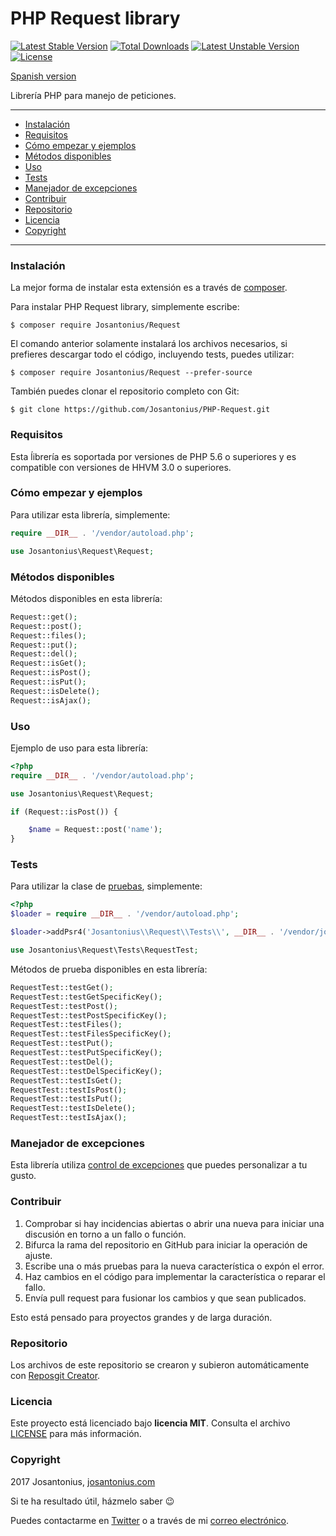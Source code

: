 # PHP Request library

[![Latest Stable Version](https://poser.pugx.org/josantonius/request/v/stable)](https://packagist.org/packages/josantonius/request) [![Total Downloads](https://poser.pugx.org/josantonius/request/downloads)](https://packagist.org/packages/josantonius/request) [![Latest Unstable Version](https://poser.pugx.org/josantonius/request/v/unstable)](https://packagist.org/packages/josantonius/request) [![License](https://poser.pugx.org/josantonius/request/license)](https://packagist.org/packages/josantonius/request)

[Spanish version](README-ES.md)

Librería PHP para manejo de peticiones.

---

- [Instalación](#instalación)
- [Requisitos](#requisitos)
- [Cómo empezar y ejemplos](#cómo-empezar-y-ejemplos)
- [Métodos disponibles](#métodos-disponibles)
- [Uso](#uso)
- [Tests](#tests)
- [Manejador de excepciones](#manejador-de-excepciones)
- [Contribuir](#contribuir)
- [Repositorio](#repositorio)
- [Licencia](#licencia)
- [Copyright](#copyright)

---

### Instalación 

La mejor forma de instalar esta extensión es a través de [composer](http://getcomposer.org/download/).

Para instalar PHP Request library, simplemente escribe:

    $ composer require Josantonius/Request

El comando anterior solamente instalará los archivos necesarios, si prefieres descargar todo el código, incluyendo tests, puedes utilizar:

    $ composer require Josantonius/Request --prefer-source

También puedes clonar el repositorio completo con Git:

	$ git clone https://github.com/Josantonius/PHP-Request.git

### Requisitos

Esta ĺibrería es soportada por versiones de PHP 5.6 o superiores y es compatible con versiones de HHVM 3.0 o superiores.

### Cómo empezar y ejemplos

Para utilizar esta librería, simplemente:

```php
require __DIR__ . '/vendor/autoload.php';

use Josantonius\Request\Request;
```
### Métodos disponibles

Métodos disponibles en esta librería:

```php
Request::get();
Request::post();
Request::files();
Request::put();
Request::del();
Request::isGet();
Request::isPost();
Request::isPut();
Request::isDelete();
Request::isAjax();
```
### Uso

Ejemplo de uso para esta librería:

```php
<?php
require __DIR__ . '/vendor/autoload.php';

use Josantonius\Request\Request;

if (Request::isPost()) {

    $name = Request::post('name');
}
```

### Tests 

Para utilizar la clase de [pruebas](tests), simplemente:

```php
<?php
$loader = require __DIR__ . '/vendor/autoload.php';

$loader->addPsr4('Josantonius\\Request\\Tests\\', __DIR__ . '/vendor/josantonius/request/tests');

use Josantonius\Request\Tests\RequestTest;
```
Métodos de prueba disponibles en esta librería:

```php
RequestTest::testGet();
RequestTest::testGetSpecificKey();
RequestTest::testPost();
RequestTest::testPostSpecificKey();
RequestTest::testFiles();
RequestTest::testFilesSpecificKey();
RequestTest::testPut();
RequestTest::testPutSpecificKey();
RequestTest::testDel();
RequestTest::testDelSpecificKey();
RequestTest::testIsGet();
RequestTest::testIsPost();
RequestTest::testIsPut();
RequestTest::testIsDelete();
RequestTest::testIsAjax();
```

### Manejador de excepciones

Esta librería utiliza [control de excepciones](src/Exception) que puedes personalizar a tu gusto.
### Contribuir
1. Comprobar si hay incidencias abiertas o abrir una nueva para iniciar una discusión en torno a un fallo o función.
1. Bifurca la rama del repositorio en GitHub para iniciar la operación de ajuste.
1. Escribe una o más pruebas para la nueva característica o expón el error.
1. Haz cambios en el código para implementar la característica o reparar el fallo.
1. Envía pull request para fusionar los cambios y que sean publicados.

Esto está pensado para proyectos grandes y de larga duración.

### Repositorio

Los archivos de este repositorio se crearon y subieron automáticamente con [Reposgit Creator](https://github.com/Josantonius/BASH-Reposgit).

### Licencia

Este proyecto está licenciado bajo **licencia MIT**. Consulta el archivo [LICENSE](LICENSE) para más información.

### Copyright

2017 Josantonius, [josantonius.com](https://josantonius.com/)

Si te ha resultado útil, házmelo saber :wink:

Puedes contactarme en [Twitter](https://twitter.com/Josantonius) o a través de mi [correo electrónico](mailto:hello@josantonius.com).